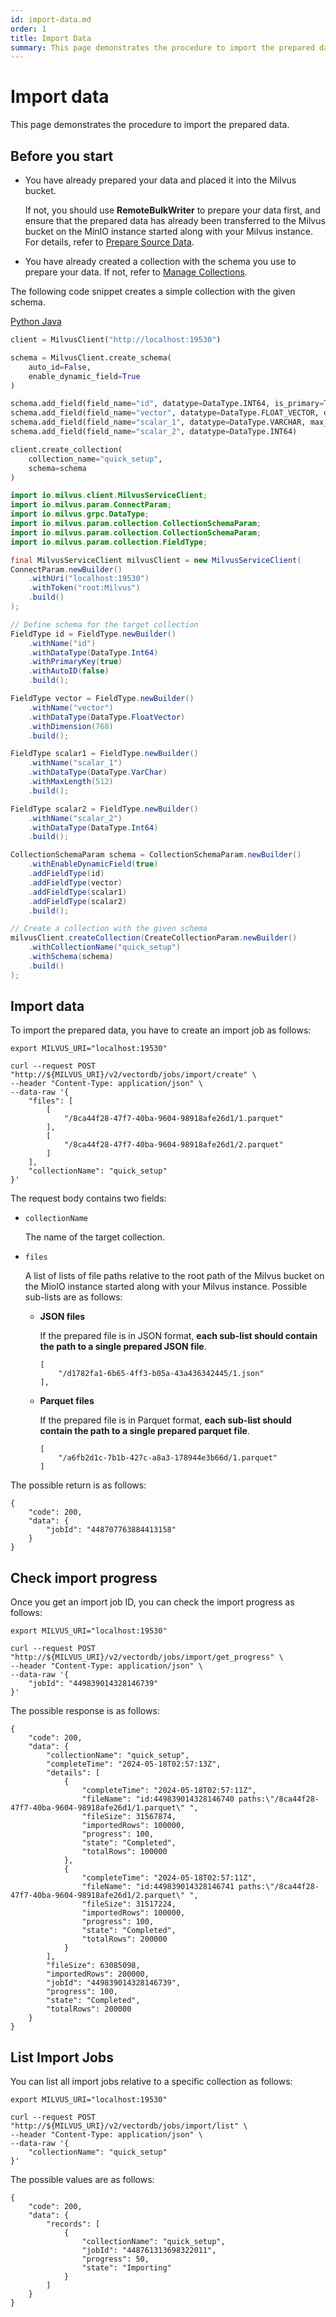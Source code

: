 ```yaml
---
id: import-data.md
order: 1
title: Import Data
summary: This page demonstrates the procedure to import the prepared data.
---
```


# Import data

This page demonstrates the procedure to import the prepared data.

## Before you start

- You have already prepared your data and placed it into the Milvus bucket. 

    If not, you should use **RemoteBulkWriter** to prepare your data first, and ensure that the prepared data has already been transferred to the Milvus bucket on the MinIO instance started along with your Milvus instance. For details, refer to [Prepare Source Data](prepare-source-data.md).

- You have already created a collection with the schema you use to prepare your data. If not, refer to [Manage Collections](manage-collections.md). 

The following code snippet creates a simple collection with the given schema.

<div class="multipleCode">
  <a href="#python">Python </a>
  <a href="#java">Java</a>
</div>

```python
client = MilvusClient("http://localhost:19530")

schema = MilvusClient.create_schema(
    auto_id=False,
    enable_dynamic_field=True
)

schema.add_field(field_name="id", datatype=DataType.INT64, is_primary=True)
schema.add_field(field_name="vector", datatype=DataType.FLOAT_VECTOR, dim=768)
schema.add_field(field_name="scalar_1", datatype=DataType.VARCHAR, max_length=512)
schema.add_field(field_name="scalar_2", datatype=DataType.INT64)

client.create_collection(
    collection_name="quick_setup",
    schema=schema
)
```

```java
import io.milvus.client.MilvusServiceClient;
import io.milvus.param.ConnectParam;
import io.milvus.grpc.DataType;
import io.milvus.param.collection.CollectionSchemaParam;
import io.milvus.param.collection.CollectionSchemaParam;
import io.milvus.param.collection.FieldType;

final MilvusServiceClient milvusClient = new MilvusServiceClient(
ConnectParam.newBuilder()
    .withUri("localhost:19530")
    .withToken("root:Milvus")
    .build()
);

// Define schema for the target collection
FieldType id = FieldType.newBuilder()
    .withName("id")
    .withDataType(DataType.Int64)
    .withPrimaryKey(true)
    .withAutoID(false)
    .build();

FieldType vector = FieldType.newBuilder()
    .withName("vector")
    .withDataType(DataType.FloatVector)
    .withDimension(768)
    .build();

FieldType scalar1 = FieldType.newBuilder()
    .withName("scalar_1")
    .withDataType(DataType.VarChar)
    .withMaxLength(512)
    .build();

FieldType scalar2 = FieldType.newBuilder()
    .withName("scalar_2")
    .withDataType(DataType.Int64)
    .build();

CollectionSchemaParam schema = CollectionSchemaParam.newBuilder()
    .withEnableDynamicField(true)
    .addFieldType(id)
    .addFieldType(vector)
    .addFieldType(scalar1)
    .addFieldType(scalar2)
    .build();

// Create a collection with the given schema
milvusClient.createCollection(CreateCollectionParam.newBuilder()
    .withCollectionName("quick_setup")
    .withSchema(schema)
    .build()
);
```

## Import data

To import the prepared data, you have to create an import job as follows:

```
export MILVUS_URI="localhost:19530"

curl --request POST "http://${MILVUS_URI}/v2/vectordb/jobs/import/create" \
--header "Content-Type: application/json" \
--data-raw '{
    "files": [
        [
            "/8ca44f28-47f7-40ba-9604-98918afe26d1/1.parquet"
        ],
        [
            "/8ca44f28-47f7-40ba-9604-98918afe26d1/2.parquet"
        ]
    ],
    "collectionName": "quick_setup"
}'
```

The request body contains two fields:

- `collectionName`

    The name of the target collection.

- `files`

    A list of lists of file paths relative to the root path of the Milvus bucket on the MioIO instance started along with your Milvus instance. Possible sub-lists are as follows:

    - **JSON files**

        If the prepared file is in JSON format, **each sub-list should contain the path to a single prepared JSON file**.

        ```
        [
            "/d1782fa1-6b65-4ff3-b05a-43a436342445/1.json"
        ],
        ```

    - **Parquet files**

        If the prepared file is in Parquet format, **each sub-list should contain the path to a single prepared parquet file**.

        ```
        [
            "/a6fb2d1c-7b1b-427c-a8a3-178944e3b66d/1.parquet"
        ]

The possible return is as follows:

```
{
    "code": 200,
    "data": {
        "jobId": "448707763884413158"
    }
}
```

## Check import progress

Once you get an import job ID, you can check the import progress as follows:

```
export MILVUS_URI="localhost:19530"

curl --request POST "http://${MILVUS_URI}/v2/vectordb/jobs/import/get_progress" \
--header "Content-Type: application/json" \
--data-raw '{
    "jobId": "449839014328146739"
}'
```

The possible response is as follows:

```
{
    "code": 200,
    "data": {
        "collectionName": "quick_setup",
        "completeTime": "2024-05-18T02:57:13Z",
        "details": [
            {
                "completeTime": "2024-05-18T02:57:11Z",
                "fileName": "id:449839014328146740 paths:\"/8ca44f28-47f7-40ba-9604-98918afe26d1/1.parquet\" ",
                "fileSize": 31567874,
                "importedRows": 100000,
                "progress": 100,
                "state": "Completed",
                "totalRows": 100000
            },
            {
                "completeTime": "2024-05-18T02:57:11Z",
                "fileName": "id:449839014328146741 paths:\"/8ca44f28-47f7-40ba-9604-98918afe26d1/2.parquet\" ",
                "fileSize": 31517224,
                "importedRows": 100000,
                "progress": 100,
                "state": "Completed",
                "totalRows": 200000            
            }
        ],
        "fileSize": 63085098,
        "importedRows": 200000,
        "jobId": "449839014328146739",
        "progress": 100,
        "state": "Completed",
        "totalRows": 200000
    }
}
```

## List Import Jobs

You can list all import jobs relative to a specific collection as follows:

```
export MILVUS_URI="localhost:19530"

curl --request POST "http://${MILVUS_URI}/v2/vectordb/jobs/import/list" \
--header "Content-Type: application/json" \
--data-raw '{
    "collectionName": "quick_setup"
}'
```

The possible values are as follows:

```
{
    "code": 200,
    "data": {
        "records": [
            {
                "collectionName": "quick_setup",
                "jobId": "448761313698322011",
                "progress": 50,
                "state": "Importing"
            }
        ]
    }
}
```
